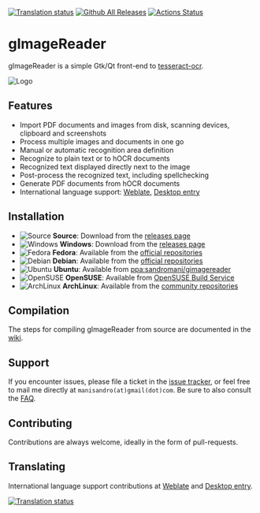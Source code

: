 [![Translation status](https://hosted.weblate.org/widgets/gimagereader/-/svg-badge.svg)](https://hosted.weblate.org/engage/gimagereader/?utm_source=widget)
[![Github All Releases](https://img.shields.io/github/downloads/manisandro/gImageReader/total.svg)]()
[![Actions Status](https://github.com/manisandro/gImageReader/workflows/CI%20Build/badge.svg)](https://github.com/manisandro/gImageReader/actions)


# gImageReader

gImageReader is a simple Gtk/Qt front-end to [tesseract-ocr](https://github.com/tesseract-ocr/tesseract).

![Logo](https://raw.githubusercontent.com/manisandro/gImageReader/gh-pages/gimagereader.jpg)

## Features
- Import PDF documents and images from disk, scanning devices, clipboard and screenshots
- Process multiple images and documents in one go
- Manual or automatic recognition area definition
- Recognize to plain text or to hOCR documents
- Recognized text displayed directly next to the image
- Post-process the recognized text, including spellchecking
- Generate PDF documents from hOCR documents
- International language support: [Weblate](https://hosted.weblate.org/projects/gimagereader/), [Desktop entry](./data/gimagereader.appdata.xml.in)

## Installation
- ![Source](https://raw.githubusercontent.com/manisandro/gImageReader/gh-pages/icons/source.png) **Source**: Download from the [releases page](https://github.com/manisandro/gImageReader/releases)
- ![Windows](https://raw.githubusercontent.com/manisandro/gImageReader/gh-pages/icons/windows.png) **Windows**: Download from the [releases page](https://github.com/manisandro/gImageReader/releases)
- ![Fedora](https://raw.githubusercontent.com/manisandro/gImageReader/gh-pages/icons/fedora.png) **Fedora**: Available from the [official repositories](https://src.fedoraproject.org/rpms/gimagereader)
- ![Debian](https://raw.githubusercontent.com/manisandro/gImageReader/gh-pages/icons/debian.png) **Debian**: Available from the [official repositories](https://packages.debian.org/unstable/main/gimagereader)
- ![Ubuntu](https://raw.githubusercontent.com/manisandro/gImageReader/gh-pages/icons/ubuntu.png) **Ubuntu**: Available from [ppa:sandromani/gimagereader](https://launchpad.net/~sandromani/+archive/ubuntu/gimagereader)
- ![OpenSUSE](https://raw.githubusercontent.com/manisandro/gImageReader/gh-pages/icons/opensuse.png) **OpenSUSE**: Available from [OpenSUSE Build Service](https://build.opensuse.org/project/show/home:sandromani)
- ![ArchLinux](https://raw.githubusercontent.com/manisandro/gImageReader/gh-pages/icons/arch.png) **ArchLinux**: Available from the [community repositories](https://www.archlinux.org/packages/community/x86_64/gimagereader/)

## Compilation
The steps for compiling gImageReader from source are documented in the [wiki](https://github.com/manisandro/gImageReader/wiki/Compiling-gImageReader).

## Support
If you encounter issues, please file a ticket in the [issue tracker](https://github.com/manisandro/gImageReader/issues), or feel free to mail me directly at `manisandro(at)gmail(dot)com`. Be sure to also consult the [FAQ](https://github.com/manisandro/gImageReader/wiki/FAQ).

## Contributing
Contributions are always welcome, ideally in the form of pull-requests.

## Translating
International language support contributions at [Weblate](https://hosted.weblate.org/projects/gimagereader/) and [Desktop entry](./data/gimagereader.appdata.xml.in).

<a href="https://hosted.weblate.org/engage/gimagereader/">
<img src="https://hosted.weblate.org/widgets/gimagereader/-/glossary/multi-auto.svg" alt="Translation status" />
</a>
